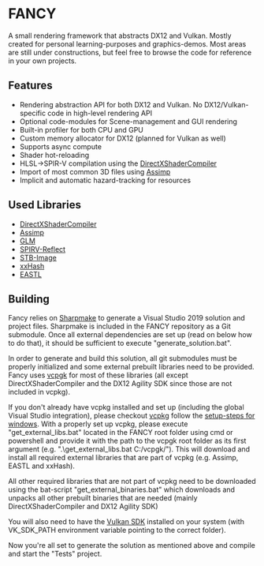 # FANCY

A small rendering framework that abstracts DX12 and Vulkan.
Mostly created for personal learning-purposes and graphics-demos. Most areas are still under constructions, but feel free to browse the code for reference in your own projects.

## Features
* Rendering abstraction API for both DX12 and Vulkan. No DX12/Vulkan-specific code in high-level rendering API
* Optional code-modules for Scene-management and GUI rendering
* Built-in profiler for both CPU and GPU
* Custom memory allocator for DX12 (planned for Vulkan as well)
* Supports async compute
* Shader hot-reloading
* HLSL->SPIR-V compilation using the [DirectXShaderCompiler](https://github.com/microsoft/DirectXShaderCompiler)
* Import of most common 3D files using [Assimp](https://github.com/assimp/assimp)
* Implicit and automatic hazard-tracking for resources

## Used Libraries
* [DirectXShaderCompiler](https://github.com/microsoft/DirectXShaderCompiler)
* [Assimp](https://github.com/assimp/assimp)
* [GLM](https://github.com/g-truc/glm)
* [SPIRV-Reflect](https://github.com/chaoticbob/SPIRV-Reflect)
* [STB-Image](https://github.com/nothings/stb)
* [xxHash](https://github.com/Cyan4973/xxHash)
* [EASTL](https://github.com/electronicarts/EASTL)

## Building
Fancy relies on [Sharpmake](https://github.com/ubisoft/Sharpmake) to generate a Visual Studio 2019 solution and project files. Sharpmake is included in the FANCY repository as a Git submodule. Once all external dependencies are set up (read on below how to do that), it should be sufficient to execute "generate_solution.bat".

In order to generate and build this solution, all git submodules must be properly initialized and some external prebuilt libraries need to be provided. Fancy uses [vcpgk](https://github.com/microsoft/vcpkg) for most of these libraries (all except DirectXShaderCompiler and the DX12 Agility SDK since those are not included in vcpkg).

If you don't already have vcpkg installed and set up (including the global Visual Studio integration), please checkout [vcpkg](https://github.com/microsoft/vcpkg) follow the [setup-steps for windows](https://github.com/microsoft/vcpkg#quick-start-windows).
With a properly set up vcpkg, please execute "get_external_libs.bat" located in the FANCY root folder using cmd or powershell and provide it with the path to the vcpgk root folder as its first argument (e.g. ".\get_external_libs.bat C:/vcpgk/"). This will download and install all required external libraries that are part of vcpkg (e.g. Assimp, EASTL and xxHash).

All other required libraries that are not part of vcpkg need to be downloaded using the bat-script "get_external_binaries.bat" which downloads and unpacks all other prebuilt binaries that are needed (mainly DirectXShaderCompiler and DX12 Agility SDK)

You will also need to have the [Vulkan SDK](https://www.lunarg.com/vulkan-sdk/) installed on your system (with VK_SDK_PATH environment variable pointing to the correct folder).

Now you're all set to generate the solution as mentioned above and compile and start the "Tests" project.